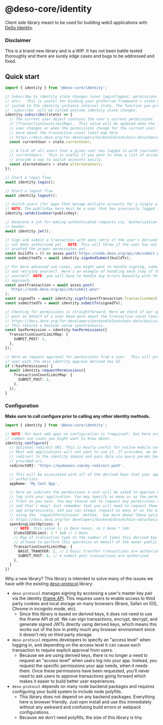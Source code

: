 # @deso-core/identity

Client side library meant to be used for building web3 applications with [DeSo
Identity](https://docs.deso.org/for-developers/identity/identity).

### Disclaimer

This is a brand new library and is a WIP. It has not been battle tested thoroughly and there are surely edge cases and bugs to be addressed and fixed.

## Quick start

```ts
import { identity } from '@deso-core/identity';

// Subscribe to identity state changes (user login/logout, permissions updated,
// etc).  This is useful for binding your preferred framework's state management
// system to the identity instance internal state. The function you provide to
// `subscribe` will be called anytime identity state changes.
identity.subscribe((state) => {
  // The current user object contains the user's current permissions
  // (TransactionCountLimitMap).  This value will be updated when the logged in
  // user changes or when the permissions change for the current user.  read
  // more about the transaction count limit map here
  // https://docs.deso.org/for-developers/backend/blockchain-data/basics/data-types#transactionspendinglimitresponse
  const currentUser = state.currentUser;

  // A list of all users that a given user has logged in with (excluding
  // currentUser).  This is useful if you want to show a list of accounts and
  // provide a way to switch accounts easily.
  const alernateUsers = state.alternateUsers;
});

// Start a login flow
await identity.login();

// Start a logout flow
await identity.logout();

// Switch users (for apps that manage multiple accounts for a single user).
// NOTE: The publicKey here must be a user that has previously logged in.
identity.setActiveUser(publicKey);

// Generate a jwt for making authenticated requests via `Authorization` http
// header.
await identity.jwt();

// Sign and submit a transaction with auto retry if the user's derived key has
// not been authorized yet.  NOTE: This will throw if the user has not been
// granted the proper permissions yet.
const buildTx = () => axios.post('https://node.deso.org/api/v0/submit-post');
const submittedTx = await identity.signAndSubmit(buildTx);

// For more advanced use cases, you might want to handle signing, submitting,
// and retrying yourself. Here's an example of handling each step of the process
// yourself. NOTE: you will have to handle any errors manually with this
// approach.
const postTransaction = await axios.post(
  'https://node.deso.org/api/v0/submit-post'
);
const signedTx = await identity.signTx(postTransaction.TransactionHex);
const submittedTx = await identity.submitTx(signedTx);

// Checking for permissions is straightforward. Here we check if our app can
// post on behalf of a user Read more about the transaction count limit map here
// https://docs.deso.org/for-developers/backend/blockchain-data/basics/data-types#transactionspendinglimitresponse
// This returns a boolean value synchronously.
const hasPermission = identity.hasPermissions({
  TransactionCountLimitMap: {
    SUBMIT_POST: 1,
  },
});

// Here we request approval for permissions from a user.  This will present the
// user with the deso identity approve derived key UI.
if (!hasPermissions) {
  await identity.requestPermissions({
    TransactionCountLimitMap: {
      SUBMIT_POST: 1,
    },
  });
}
```

### Configuration

**Make sure to call configure prior to calling any other identity methods.**

```ts
import { identity } from '@deso-core/identity';

// NOTE: For most web apps no configuration is *required*, but here are some
// common use cases you might want to know about.
identity.configure({
  // Optional redirect URI. This is mostly useful for native mobile use cases.
  // Most web applications will not want to use it. If provided, we do a full
  // redirect to the identity domain and pass data via query params back to the
  // provided uri.
  redirectURI: 'https://mydomain.com/my-redirect-path',

  // This will be associated with all of the derived keys that your application
  // authorizes.
  appName: 'My Cool App',

  // Here we indicate the permissions a user will be asked to approve when they
  // log into your application. You may specify as many or as few permissions up
  // front as you want. You may choose not to request any permissions up front
  // and that's okay! Just remember that you will need to request them in your
  // app progressively, and you can always request as many or as few as you want
  // using the `requestPermissions` method.  See more about these options here
  // https://docs.deso.org/for-developers/backend/blockchain-data/basics/data-types#transactionspendinglimitresponse
  spendingLimitOptions: {
    // NOTE: this value is in Deso nanos, so 1 Deso * 1e9
    GlobalDESOLimit: 1 * 1e9 // 1 Deso
    // Map of transaction type to the number of times this derived key is
    // allowed to perform this operation on behalf of the owner public key
    TransactionCountLimitMap: {
      BASIC_TRANSFER: 2, // 2 basic transfer transactions are authorized
      SUBMIT_POST: 4, // 4 submit post transactions are authorized
    },
  }
})
```

Why a new library? This library is intended to solve many of the issues we have
with the existing
[deso-protocol](https://github.com/deso-protocol/deso-workspace/tree/master/libs/deso-protocol)
library:

- `deso-protocol` manages signing by accessing a user's master key pair via the
  identity [iframe
  API](https://docs.deso.org/for-developers/identity/iframe-api/basics). This
  requires users to enable access to third party cookies and local storage on many
  browsers (Brave, Safari on IOS, Chrome in incognito mode, etc).
  - Since this library is based on derived keys, it does not need to use
    the iframe API _at all_. We can sign transactions, encrypt, decrypt, and generate
    signed JWTs directly using derived keys, which means this works out of the box
    in pretty much any browser environment since it doesn't rely on third party
    storage.
- `deso-protocol` requires developers to specify an "access level" when logging
  in, and depending on the access level it can cause each transaction to require
  explicit approval from users.
  - Because we are using derived keys, there is no longer a need to request an
    "access level" when users log into your app. Instead, you request the
    specific permissions your app needs, when it needs them. Once these
    permissions have been requested, you'll never need to ask users to approve
    transactions going forward which makes it easier to build better user
    experiences.
- `deso-protocol` depends on many node backend packages and requires configuring your
  build system to include node polyfills.
  - This library does not depend on any backend packages. Everything here is
    browser friendly. Just npm install and use this immediately without any
    awkward and confusing build errors or webpack configurations.
  - Because we don't need polyfills, the size of this library is tiny.
